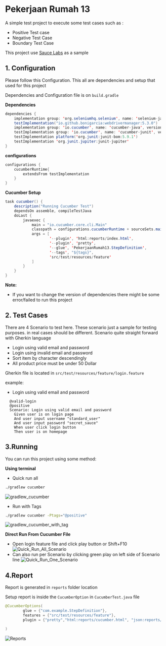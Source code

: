
# Pekerjaan Rumah 13 

A simple test project to execute some test cases such as :
- Positive Test case
- Negative Test Case
- Boundary Test Case

This project use [Sauce Labs](https://www.saucedemo.com/) as a sample


## 1. Configuration

Please follow this Configuration. This all are dependencies and setup that used for this project

Dependencies and Configuration file is on ```build.gradle```

**Dependencies**
```java
dependencies {
    implementation group: 'org.seleniumhq.selenium', name: 'selenium-java', version: '4.10.0'
    testImplementation("io.github.bonigarcia:webdrivermanager:5.3.0")
    implementation group: 'io.cucumber', name: 'cucumber-java', version: '7.12.1'
    testImplementation group: 'io.cucumber', name: 'cucumber-junit', version: '7.12.1'
    testImplementation platform('org.junit:junit-bom:5.9.1')
    testImplementation 'org.junit.jupiter:junit-jupiter'
}
```
**configurations**  
```java
configurations {
    cucumberRuntime{
        extendsFrom testImplementation
    }
}
```
**Cucumber Setup**  
```java
task cucumber() {
    description("Running Cucumber Test")
    dependsOn assemble, compileTestJava
    doLast {
        javaexec {
            main = "io.cucumber.core.cli.Main"
            classpath = configurations.cucumberRuntime + sourceSets.main.output + sourceSets.test.output
            args = [
                    '--plugin', 'html:reports/index.html',
                    '--plugin', 'pretty',
                    '--glue', 'PekerjaanRumah13.StepDefinition',
                    '--tags', "${tags}",
                    'src/test/resources/feature'
            ]
        }
    }
}
```

**Note:**
- If you want to change the version of dependencies there might be some error/failed to run this project
## 2. Test Cases

There are 4 Scenario to test here. These scenario just a sample for testing purposes. in real cases should be different. Scenario quite straight forward with Gherkin language

- Login using valid email and password
- Login using invalid email and password
- Sort item by character descendingly
- All product price must be under 50 Dollar

Gherkin file is located in ```src/test/resources/feature/login.feature```

example: 
- Login using valid email and password
```Gherkin
  @valid-login
  @positive
  Scenario: Login using valid email and password
    Given user is on login page
    And user input username "standard_user"
    And user input password "secret_sauce"
    When user click login button
    Then user is on homepage
```

## 3.Running

You can run this project using some method: 

**Using terminal**

- Quick run all 

``` bash 
./gradlew cucumber

```
![gradlew_cucumber](https://raw.githubusercontent.com/detagian/pekerjaanrumah13/main/gradlew_cucumber.png)


- Run with Tags 

``` bash 
./gradlew cucumber -Ptags="@positive"

```
![gradlew_cucumber_with_tag](https://raw.githubusercontent.com/detagian/pekerjaanrumah13/main/gradlew_cucumber_with_tag.png
)

**Direct Run From Cucumber File**

- Open login feature file and click play button or Shift+F10
![Quick_Run_All_Scenario](https://raw.githubusercontent.com/detagian/pekerjaanrumah13/main/Quick_Run_All_Scenario.png)
- Can also run per Scenario by clicking green play on left side of Scenario line
![Quick_Run_One_Scenario](https://raw.githubusercontent.com/detagian/pekerjaanrumah13/main/Quick_Run_One_Scenario.png)

## 4.Report

Report is generated in ```reports``` folder location

Setup report is inside the ```CucumberOption``` in ```CucumberTest.java``` file

```java
@CucumberOptions(
        glue = {"com.example.StepDefinition"},
        features = {"src/test/resources/feature"},
        plugin = {"pretty","html:reports/cucumber.html", "json:reports/cucumber.json"}

)
```
![Reports](https://raw.githubusercontent.com/detagian/pekerjaanrumah13/main/Report%20Preview.png)

